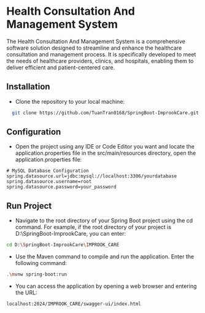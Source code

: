 
# Health Consultation And Management System

The Health Consultation And Management System is a comprehensive software solution designed to streamline and enhance the healthcare consultation and management process. It is specifically developed to meet the needs of healthcare providers, clinics, and hospitals, enabling them to deliver efficient and patient-centered care.


## Installation

- Clone the repository to your local machine:

```bash
  git clone https://github.com/TuanTran0168/SpringBoot-ImprookCare.git --branch main
```

## Configuration
- Open the project using any IDE or Code Editor you want and locate the application.properties file in the src/main/resources directory, open the application.properties file:
```
# MySQL Database Configuration
spring.datasource.url=jdbc:mysql://localhost:3306/yourdatabase
spring.datasource.username=root
spring.datasource.password=your_password
```

## Run Project

- Navigate to the root directory of your Spring Boot project using the cd command. For example, if the root directory of your project is D:\SpringBoot-ImprookCare, you can enter:

```bash
cd D:\SpringBoot-ImprookCare\IMPROOK_CARE
```

- Use the Maven command to compile and run the application. Enter the following command:
```bash
.\mvnw spring-boot:run
```
- You can access the application by opening a web browser and entering the URL:
```bash
localhost:2024/IMPROOK_CARE/swagger-ui/index.html
```